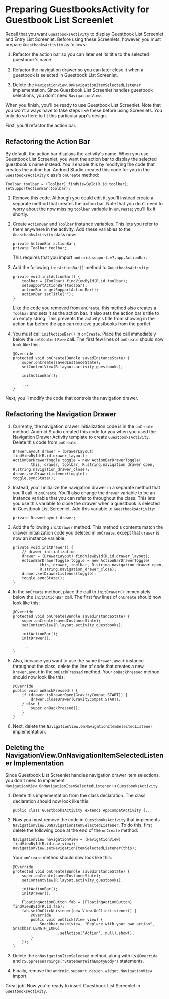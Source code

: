# Preparing GuestbooksActivity for Guestbook List Screenlet [](id=preparing-guestbooksactivity-for-guestbook-list-screenlet)

Recall that you want `GuestbooksActivity` to display Guestbook List Screenlet 
and Entry List Screenlet. Before using these Screenlets, however, you must 
prepare `GuestbooksActivity` as follows: 

1. Refactor the action bar so you can later set its title to the selected 
   guestbook's name. 

2. Refactor the navigation drawer so you can later close it when a guestbook is 
   selected in Guestbook List Screenlet. 

3. Delete the `NavigationView.OnNavigationItemSelectedListener` implementation. 
   Since Guestbook List Screenlet handles guestbook selections, you don't need 
   `NavigationView`. 

When you finish, you'll be ready to use Guestbook List Screenlet. Note that you 
won't always have to take steps like these before using Screenlets. You only do 
so here to fit this particular app's design. 

First, you'll refactor the action bar. 

## Refactoring the Action Bar [](id=refactoring-the-action-bar)

By default, the action bar displays the activity's name. When you use Guestbook 
List Screenlet, you want the action bar to display the selected guestbook's name 
instead. You'll enable this by modifying the code that creates the action bar. 
Android Studio created this code for you in the `GuestbooksActivity` class's 
`onCreate` method: 

    Toolbar toolbar = (Toolbar) findViewById(R.id.toolbar);
    setSupportActionBar(toolbar);

1.  Remove this code. Although you could edit it, you'll instead create a
    separate method that creates the action bar. Note that you don't need to
    worry about the now missing `toolbar` variable in `onCreate`; you'll fix it
    shortly. 

2.  Create `ActionBar` and `Toolbar` instance variables. This lets you refer to
    them anywhere in the activity. Add these variables to the
    `GuestbooksActivity` class now: 

        private ActionBar actionBar;
        private Toolbar toolbar;

    This requires that you import `android.support.v7.app.ActionBar`. 

3.  Add the following `initActionBar()` method to `GuestbooksActivity`: 

        private void initActionBar() {
            toolbar = (Toolbar) findViewById(R.id.toolbar);
            setSupportActionBar(toolbar);
            actionBar = getSupportActionBar();
            actionBar.setTitle("");
        }

    Like the code you removed from `onCreate`, this method also creates a `Toolbar` 
    and sets it as the action bar. It also sets the action bar's title to an 
    empty string. This prevents the activity's title from showing in the action bar 
    before the app can retrieve guestbooks from the portlet. 

4.  You must call `initActionBar()` in `onCreate`. Place the call immediately
    below the `setContentView` call. The first few lines of `onCreate` should
    now look like this: 

        @Override
        protected void onCreate(Bundle savedInstanceState) {
            super.onCreate(savedInstanceState);
            setContentView(R.layout.activity_guestbooks);

            initActionBar();

            ...
        }

Next, you'll modify the code that controls the navigation drawer. 

## Refactoring the Navigation Drawer [](id=refactoring-the-navigation-drawer)

1.  Currently, the navigation drawer initialization code is in the `onCreate`
    method. Android Studio created this code for you when you used the
    Navigation Drawer Activity template to create `GuestbooksActivity`. Delete
    this code from `onCreate`: 

        DrawerLayout drawer = (DrawerLayout) findViewById(R.id.drawer_layout);
        ActionBarDrawerToggle toggle = new ActionBarDrawerToggle(
                this, drawer, toolbar, R.string.navigation_drawer_open, R.string.navigation_drawer_close);
        drawer.setDrawerListener(toggle);
        toggle.syncState();

2.  Instead, you'll initialize the navigation drawer in a separate method that 
    you'll call in `onCreate`. You'll also change the `drawer` variable to be an 
    instance variable that you can refer to throughout the class. This lets you use 
    this variable to close the drawer when a guestbook is selected in Guestbook List 
    Screenlet. Add this variable to `GuestbooksActivity`: 

        private DrawerLayout drawer;

3.  Add the following `initDrawer` method. This method's contents match the
    drawer initialization code you deleted in `onCreate`, except that `drawer`
    is now an instance variable: 

        private void initDrawer() {
            // drawer initialization
            drawer = (DrawerLayout) findViewById(R.id.drawer_layout);
            ActionBarDrawerToggle toggle = new ActionBarDrawerToggle(
                    this, drawer, toolbar, R.string.navigation_drawer_open, 
                    R.string.navigation_drawer_close);
            drawer.setDrawerListener(toggle);
            toggle.syncState();
        }

4.  In the `onCreate` method, place the call to `initDrawer()` immediately below
    the `initActionBar` call. The first few lines of `onCreate` should now look
    like this: 

        @Override
        protected void onCreate(Bundle savedInstanceState) {
            super.onCreate(savedInstanceState);
            setContentView(R.layout.activity_guestbooks);

            initActionBar();
            initDrawer();

            ...
        }

5.  Also, because you want to use the same `DrawerLayout` instance throughout
    the class, delete the line of code that creates a new `DrawerLayout` in the
    `onBackPressed` method. Your `onBackPressed` method should now look like
    this: 

        @Override
        public void onBackPressed() {
            if (drawer.isDrawerOpen(GravityCompat.START)) {
                drawer.closeDrawer(GravityCompat.START);
            } else {
                super.onBackPressed();
            }
        }

6.  Next, delete the `NavigationView.OnNavigationItemSelectedListener`
    implementation. 

## Deleting the NavigationView.OnNavigationItemSelectedListener Implementation [](id=deleting-the-navigationview-onnavigationitemselectedlistener-implementation)

Since Guestbook List Screenlet handles navigation drawer item selections, you 
don't need to implement `NavigationView.OnNavigationItemSelectedListener` in 
`GuestbooksActivity`. 

1.  Delete this implementation from the class declaration. The class declaration
    should now look like this: 

        public class GuestbooksActivity extends AppCompatActivity {...

2.  Now you must remove the code in `GuestbooksActivity` that implements
    `NavigationView.OnNavigationItemSelectedListener`. To do this, first delete
    the following code at the end of the `onCreate` method: 

        NavigationView navigationView = (NavigationView) findViewById(R.id.nav_view);
        navigationView.setNavigationItemSelectedListener(this);

    Your `onCreate` method should now look like this: 

        @Override
        protected void onCreate(Bundle savedInstanceState) {
            super.onCreate(savedInstanceState);
            setContentView(R.layout.activity_guestbooks);

            initActionBar();
            initDrawer();

            FloatingActionButton fab = (FloatingActionButton) findViewById(R.id.fab);
            fab.setOnClickListener(new View.OnClickListener() {
                @Override
                public void onClick(View view) {
                    Snackbar.make(view, "Replace with your own action", Snackbar.LENGTH_LONG)
                            .setAction("Action", null).show();
                }
            });
        }

3.  Delete the `onNavigationItemSelected` method, along with its `@Override` and
    `@SuppressWarnings("StatementWithEmptyBody")` statements. 
 
4.  Finally, remove the `android.support.design.widget.NavigationView` import. 

Great job! Now you're ready to insert Guestbook List Screenlet in
`GuestbooksActivity`. 
